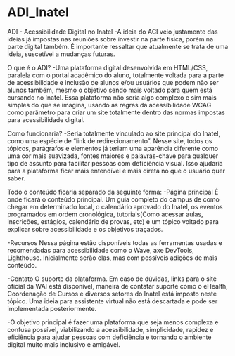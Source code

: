 # ADI_Inatel
ADI - Acessibilidade Digital no Inatel
-A ideia do ACI veio justamente das ideias já impostas nas reuniões sobre investir na parte física, porém na parte digital também.
É importante ressaltar que atualmente se trata de uma ideia, suscetível a mudanças futuras.

O que é o ADI?
-Uma plataforma digital desenvolvida em HTML/CSS, paralela com o portal acadêmico do aluno, totalmente voltada para a parte de acessibilidade e inclusão de alunos e/ou usuários que podem não ser alunos também, mesmo o objetivo sendo mais voltado para quem está cursando no Inatel. Essa plataforma não seria algo complexo e sim mais simples do que se imagina, usando as regras da acessibilidade WCAG como parâmetro para criar um site totalmente dentro das normas impostas para acessibilidade digital.

Como funcionaria?
-Seria totalmente vinculado ao site principal do Inatel, como uma espécie de “link de redirecionamento”. Nesse site, todos os tópicos, parágrafos e elementos já teriam uma aparência diferente como uma cor mais suavizada, fontes maiores e palavras-chave para qualquer tipo de assunto para facilitar pessoas com deficiência visual. Isso ajudaria para a plataforma ficar mais entendível e mais direta no que o usuário quer saber.

Todo o conteúdo ficaria separado da seguinte forma:
-Página principal
É onde ficará o conteúdo principal. Um guia completo do campus de como chegar em determinado local, o calendário aprovado do Inatel, os eventos programados em ordem cronológica, tutoriais(Como acessar aulas, inscrições, estágios, calendário de provas, etc) e um tópico voltado para explicar sobre acessibilidade e os objetivos traçados.

-Recursos
Nessa página estão disponíveis todas as ferramentas usadas e recomendadas para acessibilidade como o Wave, axe DevTools, Lighthouse. Inicialmente serão elas, mas com possíveis adições de mais conteúdo.

-Contato
O suporte da plataforma. Em caso de dúvidas, links para o site oficial da WAI está disponível, maneira de contatar suporte como o eHealth, Coordenação de Cursos e diversos setores do Inatel está imposto neste tópico. Uma ideia para assistente virtual não está descartada e pode ser implementada posteriormente.

-O objetivo principal é fazer uma plataforma que seja menos complexa e confusa possível, viabilizando a acessibilidade, simplicidade, rapidez e eficiência para ajudar pessoas com deficiência e tornando o ambiente digital muito mais inclusivo e amigável.

